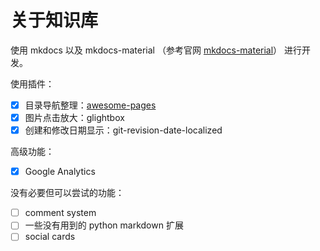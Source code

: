# 关于知识库

使用 mkdocs 以及 mkdocs-material （参考官网 [mkdocs-material](https://squidfunk.github.io/mkdocs-material/)） 进行开发。

使用插件：

- [x] 目录导航整理：[awesome-pages](https://github.com/lukasgeiter/mkdocs-awesome-pages-plugin)
- [x] 图片点击放大：glightbox
- [x] 创建和修改日期显示：git-revision-date-localized

高级功能：

- [x] Google Analytics

没有必要但可以尝试的功能：

- [ ] comment system
- [ ] 一些没有用到的 python markdown 扩展
- [ ] social cards
